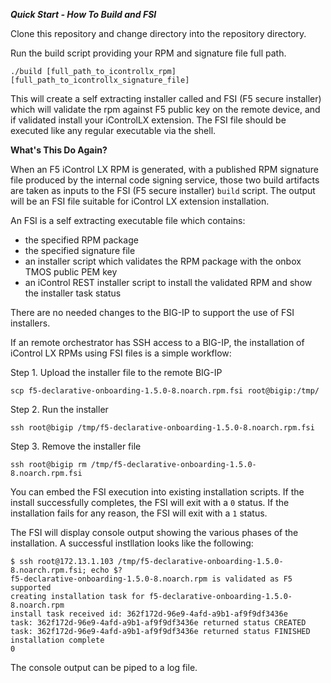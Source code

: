***Quick Start - How To Build and FSI***

Clone this repository and change directory into the repository directory.

Run the build script providing your RPM and signature file full path.

`./build [full_path_to_icontrollx_rpm] [full_path_to_icontrollx_signature_file]`

This will create a self extracting installer called and FSI (F5 secure installer) which will validate the rpm against F5 public key on the remote device, and if validated install your iControlLX extension. The FSI file should be executed like any regular executable via the shell.

**What's This Do Again?**

When an F5 iControl LX RPM is generated, with a published RPM signature file produced by the internal code signing service, those two build artifacts are taken as inputs to the FSI (F5 secure installer) `build` script. The output will be an FSI file suitable for iControl LX extension installation.

An FSI is a self extracting executable file which contains:

- the specified RPM package
- the specified signature file
- an installer script which validates the RPM package with the onbox TMOS public PEM key
- an iControl REST installer script to install the validated RPM and show the installer task status

There are no needed changes to the BIG-IP to support the use of FSI installers.

If an remote orchestrator has SSH access to a BIG-IP, the installation of iControl LX RPMs using FSI files is a simple workflow:

Step 1. Upload the installer file to the remote BIG-IP

```scp f5-declarative-onboarding-1.5.0-8.noarch.rpm.fsi root@bigip:/tmp/```

Step 2. Run the installer

```ssh root@bigip /tmp/f5-declarative-onboarding-1.5.0-8.noarch.rpm.fsi```

Step 3. Remove the installer file

```ssh root@bigip rm /tmp/f5-declarative-onboarding-1.5.0-8.noarch.rpm.fsi```

You can embed the FSI execution into existing installation scripts. If the install successfully completes, the FSI will exit with a `0` status. If the installation fails for any reason, the FSI will exit with a `1` status.

The FSI will display console output showing the various phases of the installation.  A successful instllation looks like the following:

```
$ ssh root@172.13.1.103 /tmp/f5-declarative-onboarding-1.5.0-8.noarch.rpm.fsi; echo $?
f5-declarative-onboarding-1.5.0-8.noarch.rpm is validated as F5 supported
creating installation task for f5-declarative-onboarding-1.5.0-8.noarch.rpm
install task received id: 362f172d-96e9-4afd-a9b1-af9f9df3436e
task: 362f172d-96e9-4afd-a9b1-af9f9df3436e returned status CREATED
task: 362f172d-96e9-4afd-a9b1-af9f9df3436e returned status FINISHED
installation complete
0
```
The console output can be piped to a log file.
